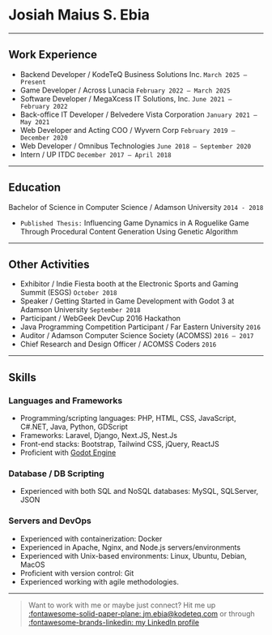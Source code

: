 # Josiah Maius S. Ebia

---

## Work Experience 

- Backend Developer / KodeTeQ Business Solutions Inc. `March 2025 – Present`
- Game Developer / Across Lunacia `February 2022 – March 2025`
- Software Developer / MegaXcess IT Solutions, Inc. `June 2021 – February 2022`
- Back-office IT Developer / Belvedere Vista Corporation `January 2021 – May 2021`
- Web Developer and Acting COO / Wyvern Corp `February 2019 – December 2020` 
- Web Developer / Omnibus Technologies `June 2018 – September 2020` 
- Intern / UP ITDC `December 2017 – April 2018` 

---

## Education 

Bachelor of Science in Computer Science / Adamson University `2014 - 2018 `

- `Published Thesis:` Influencing Game Dynamics in A Roguelike Game Through Procedural Content Generation Using Genetic Algorithm

---

## Other Activities 

- Exhibitor / Indie Fiesta booth at the Electronic Sports and Gaming Summit (ESGS) `October 2018` 
- Speaker / Getting Started in Game Development with Godot 3 at Adamson University `September 2018` 
- Participant / WebGeek DevCup 2016 Hackathon 
- Java Programming Competition Participant / Far Eastern University `2016` 
- Auditor / Adamson Computer Science Society (ACOMSS) `2016 – 2017` 
- Chief Research and Design Officer / ACOMSS Coders `2016` 

---

## Skills

### Languages and Frameworks
- Programming/scripting languages: PHP, HTML, CSS, JavaScript, C#.NET, Java, Python, GDScript 
- Frameworks: Laravel, Django, Next.JS, Nest.Js
- Front-end stacks: Bootstrap, Tailwind CSS, jQuery, ReactJS 
- Proficient with [Godot Engine](https://godotengine.org/)

### Database / DB Scripting
- Experienced with both SQL and NoSQL databases: MySQL, SQLServer, JSON

### Servers and DevOps
- Experienced with containerization: Docker
- Experienced in Apache, Nginx, and Node.js servers/environments
- Experienced with Unix-based environments: Linux, Ubuntu, Debian, MacOS  
- Proficient with version control: Git
- Experienced working with agile methodologies. 

---


>    Want to work with me or maybe just connect? Hit me up [:fontawesome-solid-paper-plane: jm.ebia@kodeteq.com](mailto:jm.ebia@kodeteq.com) or through [:fontawesome-brands-linkedin: my LinkedIn profile](https://linkedin.com/u/jmebia)